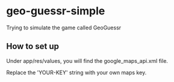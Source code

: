 # geo-guessr-simple
Trying to simulate the game called GeoGuessr

## How to set up
Under app/res/values, you will find the google_maps_api.xml file.

Replace the 'YOUR-KEY' string with your own maps key.